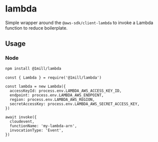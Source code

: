 # lambda

Simple wrapper around the `@aws-sdk/client-lambda` to invoke a Lambda function to reduce boilerplate.

## Usage

### Node

```bash
npm install @1mill/lambda
```

```node
const { Lambda } = require('@1mill/lambda')

const lambda = new Lambda({
  accessKeyId: process.env.LAMBDA_AWS_ACCESS_KEY_ID,
  endpoint: process.env.LAMBDA_AWS_ENDPOINT,
  region: process.env.LAMBDA_AWS_REGION,
  secretAccessKey: process.env.LAMBDA_AWS_SECRET_ACCESS_KEY,
})

await invoke({
  cloudevent,
  functionName: 'my-lambda-arn',
  invocationType: 'Event',
})
```
